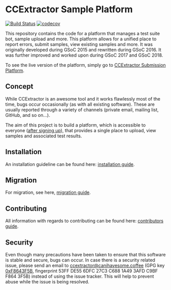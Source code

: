 # CCExtractor Sample Platform

[![Build Status](https://travis-ci.org/CCExtractor/sample-platform.svg?branch=master)](https://travis-ci.org/CCExtractor/sample-platform) [![codecov](https://codecov.io/gh/CCExtractor/sample-platform/branch/master/graph/badge.svg)](https://codecov.io/gh/CCExtractor/sample-platform)

This repository contains the code for a platform that manages a test suite bot, sample upload and more. This platform allows for a unified place to
report errors, submit samples, view existing samples and more. It was
originally developed during GSoC 2015 and rewritten during GSoC 2016. It was further improved and worked upon during GSoC 2017 and GSoC 2018.

To see the live version of the platform, simply go to
[CCExtractor Submission Platform](https://sampleplatform.ccextractor.org/).

## Concept

While CCExtractor is an awesome tool and it works flawlessly most of the time,
bugs occur occasionally (as with all existing software). These are usually
reported through a variety of channels (private email, mailing list, GitHub,
and so on...).

The aim of this project is to build a platform, which is accessible to
everyone ([after signing up](https://sampleplatform.ccextractor.org/account/signup)), that provides a single place to upload, view
samples and associated test results.

## Installation

An installation guideline can be found here:
[installation guide](install/installation.md).

## Migration

For migration, see here,
[migration guide](alembic/README).

## Contributing

All information with regards to contributing can be found here:
[contributors guide](.github/CONTRIBUTING.md).

## Security

Even though many precautions have been taken to ensure that this software is
stable and secure, bugs can occur. In case there is a security related issue,
please send an email to ccextractor@canihavesome.coffee (GPG key
[0xF8643F5B](http://pgp.mit.edu/pks/lookup?op=vindex&search=0x3AFDC9BFF8643F5B),
fingerprint 53FF DE55 6DFC 27C3 C688 1A49 3AFD C9BF F864 3F5B) instead of
using the issue tracker. This will help to prevent abuse while the issue is
being resolved.
